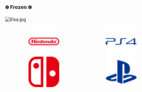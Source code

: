 ### ❄️ Frozen ❄️

![Elsa.jpg](https://s2.loli.net/2022/11/18/hfwnNQZYzcgACvk.jpg)

<div style="display: flex; width: 100%; justify-content: space-around;">
    <img width="100px" src="imgs/nintendo.svg" />
    <img width="100px" src="imgs/playstation4.svg" />
</div>
<div style="display: flex; width: 100%; justify-content: space-around;">
    <img width="100px" src="imgs/nintendoswitch.svg" />
    <img width="100px" src="imgs/playstation.svg" />
</div>

<!--
**Widowmarker/Widowmarker** is a ✨ _special_ ✨ repository because its `README.md` (this file) appears on your GitHub profile.

Here are some ideas to get you started:

- 🔭 I’m currently working on ...
- 🌱 I’m currently learning ...
- 👯 I’m looking to collaborate on ...
- 🤔 I’m looking for help with ...
- 💬 Ask me about ...
- 📫 How to reach me: ...
- 😄 Pronouns: ...
- ⚡ Fun fact: ...
-->
